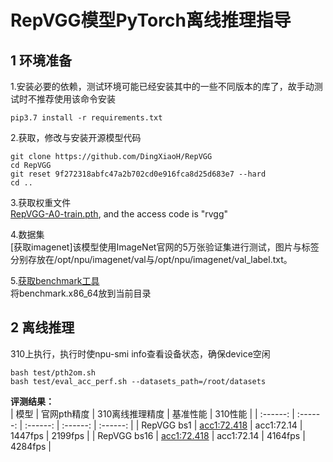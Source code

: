 # RepVGG模型PyTorch离线推理指导

## 1 环境准备 

1.安装必要的依赖，测试环境可能已经安装其中的一些不同版本的库了，故手动测试时不推荐使用该命令安装  
```
pip3.7 install -r requirements.txt  
```

2.获取，修改与安装开源模型代码  
```
git clone https://github.com/DingXiaoH/RepVGG   
cd RepVGG  
git reset 9f272318abfc47a2b702cd0e916fca8d25d683e7 --hard
cd ..  
``` 

3.获取权重文件  
[RepVGG-A0-train.pth](https://pan.baidu.com/s/1nCsZlMynnJwbUBKn0ch7dQ), and the access code is "rvgg"

4.数据集     
[获取imagenet]该模型使用ImageNet官网的5万张验证集进行测试，图片与标签分别存放在/opt/npu/imagenet/val与/opt/npu/imagenet/val_label.txt。

5.[获取benchmark工具](https://gitee.com/ascend/cann-benchmark/tree/master/infer)  
将benchmark.x86_64放到当前目录  

## 2 离线推理 

310上执行，执行时使npu-smi info查看设备状态，确保device空闲  
```
bash test/pth2om.sh  
bash test/eval_acc_perf.sh --datasets_path=/root/datasets  
```
 **评测结果：**   
| 模型      | 官网pth精度  | 310离线推理精度  | 基准性能    | 310性能    |
| :------: | :------: | :------: | :------:  | :------:  | 
| RepVGG bs1  | [acc1:72.418](https://github.com/DingXiaoH/RepVGG) | acc1:72.14 |  1447fps | 2199fps | 
| RepVGG bs16 | [acc1:72.418](https://github.com/DingXiaoH/RepVGG) | acc1:72.14 | 4164fps | 4284fps | 

